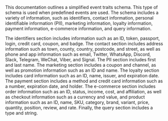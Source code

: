 This documentation outlines a simplified event traits schema. This type of schema is used when predefined events are used. The schema includes a variety of information, such as identifiers, contact information, personal identifiable information (PII), marketing information, loyalty information, payment information, e-commerce information, and query information. 

The identifiers section includes information such as an ID, token, passport, login, credit card, coupon, and badge. The contact section includes address information such as town, county, country, postcode, and street, as well as phone and app information such as email, Twitter, WhatsApp, Discord, Slack, Telegram, WeChat, Viber, and Signal. The PII section includes first and last name. The marketing section includes a coupon and channel, as well as promotion information such as an ID and name. The loyalty section includes card information such as an ID, name, issuer, and expiration date. The payment section includes a method and credit card information such as a number, expiration date, and holder. The e-commerce section includes order information such as an ID, status, income, cost, and affiliation, as well as checkout information such as a currency and value, and product information such as an ID, name, SKU, category, brand, variant, price, quantity, position, review, and rate. Finally, the query section includes a type and string.

